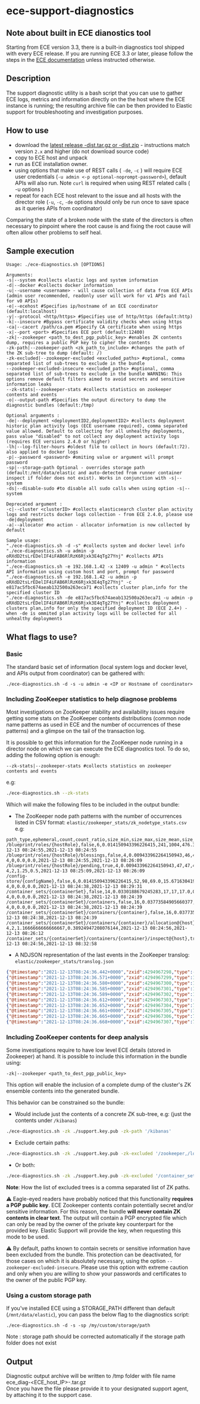 # ece-support-diagnostics

## Note about built in ECE dianostics tool

Starting from ECE version 3.3, there is a built-in diagnostics tool shipped with every ECE release.
If you are running ECE 3.3 or later, please follow the steps in the [ECE documentation](https://www.elastic.co/guide/en/cloud-enterprise/current/ece-run-ece-diagnostics.html#ece-run-ece-diagnostics) unless instructed otherwise. 

## Description

The support diagnostic utility is a bash script that you can use to gather ECE logs, metrics and information directly on the the host where the ECE instance is running; the resulting archive file can be then provided to Elastic support for troubleshooting and investigation purposes.

## How to use

* download the [latest release -dist.tar.gz or -dist.zip](https://github.com/elastic/ece-support-diagnostics/releases/latest) - instructions match version `2.x` and higher (do not download source code)
* copy to ECE host and unpack
* run as ECE installation owner.
* using options that make use of REST calls ( `-de`, `-c` ) will require ECE user credentials (`-u admin <-p optional-noprompt-password>`), default APIs will also run. Note `curl` is required when using REST related calls ( -u options )
* repeat for each ECE host relevant to the issue and all hosts with the director role (`-u`, `-c`, `-de` options should only be run once to save space as it queries APIs from coordinator)

Comparing the state of a broken node with the state of the directors is often necessary to pinpoint where the root cause is and fixing the root cause will often allow other problems to self heal.


## Sample execution

```
Usage: ./ece-diagnostics.sh [OPTIONS]

Arguments:
-s|--system #collects elastic logs and system information
-d|--docker #collects docker information
-u|--username <username> - will cause collection of data from ECE APIs (admin user recommended, readonly user will work for v1 APIs and fail for v0 APIs)
-e|--ecehost #Specifies ip/hostname of an ECE coordinator (default:localhost)
-y|--protocol <http/https> #Specifies use of http/https (default:http)
-k|--insecure #Bypass certificate validity checks when using https
-ca|--cacert /path/ca.pem #Specify CA certificate when using https
-x|--port <port> #Specifies ECE port (default:12400)
-zk|--zookeeper <path_to_dest_pgp_public_key> #enables ZK contents dump, requires a public PGP key to cipher the contents
-zk-path|--zookeeper-path <zk_path_to_include> #changes the path of the ZK sub-tree to dump (default: /)
-zk-excluded|--zookeeper-excluded <excluded_paths> #optional, comma separated list of sub-trees to exclude in the bundle
--zookeeper-excluded-insecure <excluded_paths> #optional, comma separated list of sub-trees to exclude in the bundle WARNING: This options remove default filters aimed to avoid secrets and sensitive information leaks
--zk-stats|--zookeeper-stats #collects statistics on zookeeper contents and events
-o|--output-path #Specifies the output directory to dump the diagnostic bundles (default:/tmp)

Optional arguments :
-de|--deployment <deploymentID2,deploymentID2> #collects deployment historic plan activity logs (ECE username required), comma separated value allowed. Default to collecting for all unhealthy deployments, pass value "disabled" to not collect any deployment activity logs (requires ECE versions 2.4.0 or higher)
-lh|--log-filter-hours #oldest file to collect in hours (default:72). also applied to docker logs
-p|--password <password> #omiting value or argument will prompt password
-sp|--storage-path Optional - overrides storage path (default:/mnt/data/elastic and auto-detected from runner container inspect if folder does not exist). Works in conjunction with -s|--system
-ds|--disable-sudo #to disable all sudo calls when using option -s|--system

Deprecated argument :
-c|--cluster <clusterID> #collects elasticsearch cluster plan activity logs and restricts docker logs collection - from ECE 2.4.0, please use -de|deployment
-a|--allocator #no action - allocator information is now collected by default

Sample usage:
"./ece-diagnostics.sh -d -s" #collects system and docker level info
"./ece-diagnostics.sh -u admin -p oRXdD2tsLrEDelIF4iFAB6RlRzK6Rjxk3E4qTg27Ynj" #collects APIs information
"./ece-diagnostics.sh -e 192.168.1.42 -x 12409 -u admin " #collects API information using custom host and port, prompt for password
"./ece-diagnostics.sh -e 192.168.1.42 -u admin -p oRXdD2tsLrEDelIF4iFAB6RlRzK6Rjxk3E4qTg27Ynj" -c e817ac5fbc674aeab132500a263eca71 #collects cluster plan,info for the specified cluster ID
"./ece-diagnostics.sh -de e817ac5fbc674aeab132500a263eca71 -u admin -p oRXdD2tsLrEDelIF4iFAB6RlRzK6Rjxk3E4qTg27Ynj" #collects deployment clusters plan,info for only the specified deployment ID (ECE 2.4+) - when -de is ommited plan activity logs will be collected for all unhealthy deployments
```

## What flags to use?

### Basic
The standard basic set of information (local system logs and docker level, and APIs output from coordinator) can be gathered with:

```
./ece-diagnostics.sh -d -s -u admin -e <IP or Hostname of coordinator>
```

### Including ZooKeeper statistics to help diagnose problems

Most investigations on ZooKeeper stability and availability issues require getting some stats on the ZooKeeper contents distributions (common node name patterns as used in ECE and the number of occurrences of these patterns) and a glimpse on the tail of the transaction log.

It is possible to get this information for the ZooKeeper node running in a director node on which we can execute the ECE diagnostics tool. To do so, adding the following option is enough:

```
--zk-stats|--zookeeper-stats #collects statistics on zookeeper contents and events
```

e.g:

```bash
./ece-diagnostics.sh --zk-stats
```

Which will make the following files to be included in the output bundle:

- The ZooKeeper node path patterns with the number of occurrences listed in CSV format: `elastic/zookeeper_stats/zk_nodetype_stats.csv` e.g:
```
path_type,ephemeral,count,count_ratio,size_min,size_max,size_mean,size_stddev,size_ratio,version_max,version_mean,version_stddev,ctime_min,mtime_max
/blueprint/roles/{hostRole},false,6,0.014150943396226415,241,1004,476.33333333333337,305.38281986167243,0.005014835701840119,0,0.0,0.0,2021-12-13 08:24:55,2021-12-13 08:24:55
/blueprint/roles/{hostRole}/blessings,false,4,0.009433962264150943,46,46,46.0,0.0,3.228585616300146E-4,0,0.0,0.0,2021-12-13 08:24:55,2021-12-13 08:26:09
/blueprint/roles/{hostRole}/pending,true,4,0.009433962264150943,47,47,47.0,0.0,3.298772260132758E-4,2,1.25,0.5,2021-12-13 08:25:09,2021-12-13 08:26:09
/config-store/{configName},false,6,0.014150943396226415,52,98,69.0,15.671630419327785,7.264317636675329E-4,0,0.0,0.0,2021-12-13 08:24:38,2021-12-13 08:29:31
/container_sets/{containerSet},false,14,0.0330188679245283,17,17,17.0,0.0,4.1761053080404065E-4,0,0.0,0.0,2021-12-13 08:24:38,2021-12-13 08:24:39
/container_sets/{containerSet}/containers,false,16,0.03773584905660377,10,10,10.0,0.0,2.8074657533044747E-4,0,0.0,0.0,2021-12-13 08:24:38,2021-12-13 08:24:39
/container_sets/{containerSet}/containers/{container},false,16,0.03773584905660377,1295,3343,2167.6875000000005,606.3443156876023,0.06085708420116194,0,0.0,0.0,2021-12-13 08:24:38,2021-12-13 08:24:39
/container_sets/{containerSet}/containers/{container}/allocation@{host},true,12,0.02830188679245283,14,14,14.0,0.0,2.947839040969699E-4,2,1.1666666666666667,0.38924947208076144,2021-12-13 08:24:56,2021-12-13 08:26:12
/container_sets/{containerSet}/containers/{container}/inspect@{host},true,14,0.0330188679245283,6639,9965,8489.0,996.1174629530395,0.20853504682326476,4,2.0714285714285716,0.9972489631508747,2021-12-13 08:24:56,2021-12-13 08:32:58

```

- A NDJSON representation of the last events in the ZooKeeper translog: `elastic/zookeeper_stats/translog.json`
```json
{"@timestamp":"2021-12-13T08:24:36.442+0000","zxid":4294967298,"type":-10,"type_name":"CREATE_SESSION","path":"","path_type":"null","length":0}
{"@timestamp":"2021-12-13T08:24:36.571+0000","zxid":4294967299,"type":15,"type_name":"CREATE2","path":"/v1","path_type":"","length":0}
{"@timestamp":"2021-12-13T08:24:36.580+0000","zxid":4294967300,"type":15,"type_name":"CREATE2","path":"/v1/secrets","path_type":"/secrets","length":0}
{"@timestamp":"2021-12-13T08:24:36.585+0000","zxid":4294967301,"type":15,"type_name":"CREATE2","path":"/v1/bootstrap","path_type":"/bootstrap","length":0}
{"@timestamp":"2021-12-13T08:24:36.589+0000","zxid":4294967302,"type":15,"type_name":"CREATE2","path":"/v1/bootstrap/client","path_type":"/bootstrap/client","length":0}
{"@timestamp":"2021-12-13T08:24:36.612+0000","zxid":4294967303,"type":-10,"type_name":"CREATE_SESSION","path":"","path_type":"null","length":0}
{"@timestamp":"2021-12-13T08:24:36.652+0000","zxid":4294967304,"type":7,"type_name":"SET_ACL","path":"","path_type":"null","length":0}
{"@timestamp":"2021-12-13T08:24:36.661+0000","zxid":4294967305,"type":7,"type_name":"SET_ACL","path":"","path_type":"null","length":0}
{"@timestamp":"2021-12-13T08:24:36.665+0000","zxid":4294967306,"type":7,"type_name":"SET_ACL","path":"","path_type":"null","length":0}
{"@timestamp":"2021-12-13T08:24:36.668+0000","zxid":4294967307,"type":7,"type_name":"SET_ACL","path":"","path_type":"null","length":0}

```


### Including ZooKeeper contents for deep analysis
Some investigations require to have low level ECE details (stored in Zookeeper) at hand. It is possible to include this information in the bundle using:

```
-zk|--zookeeper <path_to_dest_pgp_public_key>
```

This option will enable the inclusion of a complete dump of the cluster's ZK ensemble contents into the generated bundle.

This behavior can be constrained so the bundle:

- Would include just the contents of a concrete ZK sub-tree, e.g: (just the contents under `/kibanas`) 
```bash
./ece-diagnostics.sh -zk ./support.key.pub -zk-path '/kibanas'
```
- Exclude certain paths:
```bash
./ece-diagnostics.sh -zk ./support.key.pub -zk-excluded '/zookeeper,/locks'
```
- Or both:
```bash
./ece-diagnostics.sh -zk ./support.key.pub -zk-excluded '/container_sets/cloud-uis,/container_sets/zookeeper-servers' -zk-path '/container_sets'
```

**Note**: How the list of excluded trees is a comma separated list of ZK paths.

:warning: Eagle-eyed readers have probably noticed that this functionality **requires a PGP public key**. ECE Zookeeper contents contain potentially secret and/or sensitive information. For this reason, the bundle **will never contain ZK contents in clear text**. The output will contain a PGP encrypted file which can only be read by the owner of the private key counterpart for the provided key. Elastic Support will provide the key, when requesting this mode to be used.

:warning: By default, paths known to contain secrets or sensitive information have been excluded from the bundle. This protection can be deactivated, for those cases on which it is absolutely necessary, using the option `--zookeeper-excluded-insecure`. Please use this option with extreme caution and only when you are willing to show your passwords and certificates to the owner of the public PGP key.

### Using a custom storage path
If you've installed ECE using a STORAGE_PATH different than default (`/mnt/data/elastic`),  you can pass the below flag to the diagnostics script:

```
./ece-diagnostics.sh -d -s -sp /my/custom/storage/path
```
Note : storage path should be corrected automatically if the storage path folder does not exist


## Output
Diagnostic output archive will be written to /tmp folder with file name ece_diag-<ECE_host_IP>-<Timestamp>.tar.gz  
Once you have the file please provide it to your designated support agent, by attaching it to the support case.

